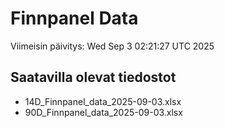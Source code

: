 # Finnpanel Data

Viimeisin päivitys: Wed Sep  3 02:21:27 UTC 2025

## Saatavilla olevat tiedostot
- 14D_Finnpanel_data_2025-09-03.xlsx
- 90D_Finnpanel_data_2025-09-03.xlsx
